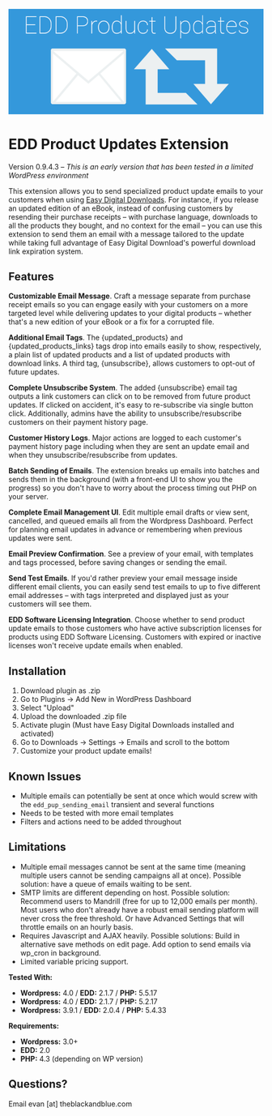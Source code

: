 ![Alt text](/assets/img/edd_pup_banner_v1.png?raw=true "EDD Product Updates Extension")

EDD Product Updates Extension
===================

Version 0.9.4.3 – *This is an early version that has been tested in a limited WordPress environment*

This extension allows you to send specialized product update emails to your customers when using [Easy Digital Downloads](http://easydigitaldownloads.com/). For instance, if you release an updated edition of an eBook, instead of confusing customers by resending their purchase receipts – with purchase language, downloads to all the products they bought, and no context for the email – you can use this extension to send them an email with a message tailored to the update while taking full advantage of Easy Digital Download's powerful download link expiration system.

## Features
**Customizable Email Message**. Craft a message separate from purchase receipt emails so you can engage easily with your customers on a more targeted level while delivering updates to your digital products – whether that's a new edition of your eBook or a fix for a corrupted file.

**Additional Email Tags**. The {updated_products} and {updated_products_links} tags drop into emails easily to show, respectively, a plain list of updated products and a list of updated products with download links. A third tag, {unsubscribe}, allows customers to opt-out of future updates.

**Complete Unsubscribe System**. The added {unsubscribe} email tag outputs a link customers can click on to be removed from future product updates. If clicked on accident, it's easy to re-subscribe via single button click. Additionally, admins have the ability to unsubscribe/resubscribe customers on their payment history page.

**Customer History Logs**. Major actions are logged to each customer's payment history page including when they are sent an update email and when they unsubscribe/resubscribe from updates.

**Batch Sending of Emails**. The extension breaks up emails into batches and sends them in the background (with a front-end UI to show you the progress) so you don't have to worry about the process timing out PHP on your server.

**Complete Email Management UI**. Edit multiple email drafts or view sent, cancelled, and queued emails all from the Wordpress Dashboard. Perfect for planning email updates in advance or remembering when previous updates were sent.

**Email Preview Confirmation**. See a preview of your email, with templates and tags processed, before saving changes or sending the email.

**Send Test Emails**. If you'd rather preview your email message inside different email clients, you can easily send test emails to up to five different email addresses – with tags interpreted and displayed just as your customers will see them.

**EDD Software Licensing Integration**. Choose whether to send product update emails to those customers who have active subscription licenses for products using EDD Software Licensing. Customers with expired or inactive licenses won't receive update emails when enabled.


## Installation
1. Download plugin as .zip
2. Go to Plugins -> Add New in WordPress Dashboard
3. Select "Upload"
4. Upload the downloaded .zip file
5. Activate plugin (Must have Easy Digital Downloads installed and activated)
6. Go to Downloads -> Settings -> Emails and scroll to the bottom
7. Customize your product update emails!

## Known Issues
* Multiple emails can potentially be sent at once which would screw with the `edd_pup_sending_email` transient and several functions
* Needs to be tested with more email templates
* Filters and actions need to be added throughout

## Limitations
* Multiple email messages cannot be sent at the same time (meaning multiple users cannot be sending campaigns all at once). Possible solution: have a queue of emails waiting to be sent.
* SMTP limits are different depending on host. Possible solution: Recommend users to Mandrill (free for up to 12,000 emails per month). Most users who don't already have a robust email sending platform will never cross the free threshold. Or have Advanced Settings that will throttle emails on an hourly basis.
* Requires Javascript and AJAX heavily. Possible solutions: Build in alternative save methods on edit page. Add option to send emails via wp_cron in background.
* Limited variable pricing support.

**Tested With:**
* **Wordpress:** 4.0 / **EDD:** 2.1.7 / **PHP:** 5.5.17
* **Wordpress:** 4.0 / **EDD:** 2.1.7 / **PHP:** 5.2.17
* **Wordpress:** 3.9.1 / **EDD:** 2.0.4 / **PHP:** 5.4.33

**Requirements:**
* **Wordpress:** 3.0+
* **EDD:** 2.0
* **PHP:** 4.3 (depending on WP version)

## Questions?
Email evan [at] theblackandblue.com